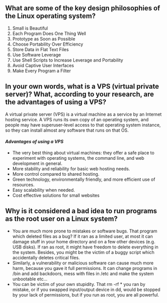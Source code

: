 ## What are some of the key design philosophies of the Linux operating system?
1. Small is Beautiful
2. Each Program Does One Thing Well
3. Prototype as Soon as Possible
4. Choose Portability Over Efficiency
5. Store Data in Flat Text Files
6. Use Software Leverage
7. Use Shell Scripts to Increase Leverage and Portability
8. Avoid Captive User Interfaces
9. Make Every Program a Filter

## In your own words, what is a VPS (virtual private server)? What, according to your research, are the advantages of using a VPS?
A virtual private server (VPS) is a virtual machine as a service by an Internet hosting service. A VPS runs its own copy of an operating system, and people may have superuser-level access to that operating system instance, so they can install almost any software that runs on that OS.
#### *Advantages of using a VPS*
- The very best thing about virtual machines: they offer a safe place to experiment with operating systems, the command line, and web development in general.
- More stability and reliability for basic web hosting needs.
- More control compared to shared hosting.
- Green technology, environmentally friendly, and more efficient use of resources.
- Easy scalability when needed.
- Cost effective solutions for small websites

## Why is it considered a bad idea to run programs as the root user on a Linux system?
- You are much more prone to mistakes or software bugs. That program which deleted files as a bug? If it ran as a limited user, at most it can damage stuff in your home directory and on a few other devices (e.g. USB disks).
If ran as root, it might have freedom to delete everything in the system. Besides, you might be the victim of a buggy script which accidentally deletes critical files.
- Similarly, a vulnerability or malicious software can cause much more harm, because you gave it full permissions. It can change programs in /bin and add backdoors, mess with files in /etc and make the system unbootable etc...
- You can be victim of your own stupidity. That rm -rf * you ran by mistake, or if you swapped input/output device in dd, would be stopped by your lack of permissions, but if you run as root, you are all powerful.